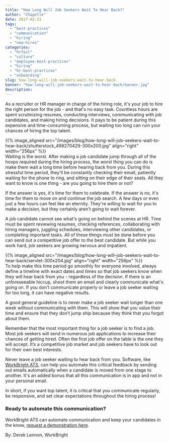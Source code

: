 ```yaml
---
title: "How Long Will Job Seekers Wait To Hear Back?"
author: "Chapelle"
date: 2017-02-21
tags:
  - "best-practices"
  - "communication"
  - "hiring"
  - "new-hires"
categories:
  - "hrfail"
  - "culture"
  - "employee-best-practices"
  - "hiring"
  - "hr-best-practices"
  - "onboarding"
slug: how-long-will-job-seekers-wait-to-hear-back
banner: "how-long-will-job-seekers-wait-to-hear-back/banner.jpg"
description:
---
```

As a recruiter or HR manager in charge of the hiring role, it's your job to hire the right person for the job - and that's no easy task. Countless hours are spent scrutinizing resumes, conducting interviews, communicating with job candidates, and making hiring decisions. It pays to be patient during this expensive and time-consuming process, but waiting too long can ruin your chances of hiring the top talent.  
  

{{% image_aligned src="/images/blog/how-long-will-job-seekers-wait-to-hear-back/shutterstock_499270429-300x200.jpg" align="right" width="256px" %}}  
Waiting is the worst. After making a job candidate jump through all of the hoops required during the hiring process, the worst thing you can do is make them wait a long time before hearing back from you. During this stressful time period, they'll be constantly checking their email, patiently waiting for the phone to ring, and sitting on their edge of their seats. All they want to know is one thing - are you going to hire them or not?  
  
If the answer is yes, it's time for them to celebrate. If the answer is no, it's time for them to move on and continue the job search. A few days or even just a few hours can feel like an eternity. They're willing to wait for you to make a decision, but they certainly aren't going to wait forever.  
  
A job candidate cannot see what's going on behind the scenes at HR. Time must be spent reviewing resumes, checking references, collaborating with hiring managers, juggling schedules, interviewing other candidates, or completing important tasks. All of these things must be done before you can send out a competitive job offer to the best candidate. But while you work hard, job seekers are growing nervous and impatient.  

{{% image_aligned src="/images/blog/how-long-will-job-seekers-wait-to-hear-back/servlet-300x204.jpg" align="right" width="256px" %}}  
To help make this time period go smoothly for everyone involved, always define a timeline with exact dates and times so that job seekers know when they will hear back from you - regardless of the decision. If there is an unforeseeable hiccup, shoot them an email and clearly communicate what's going on. If you don’t communicate properly or leave a job seeker waiting for too long, it can have negative results.  
  
A good general guideline is to never make a job seeker wait longer than one week without communicating with them. This will show that you value their time and ensure that they don’t jump ship because they think that you forgot about them.  
  
Remember that the most important thing for a job seeker is to find a job. Most job seekers will send in numerous job applications to increase their chances of getting hired. Often the first job offer on the table is the one they will accept. It’s a competitive job market and job seekers have to look out for their own best interests.  
  
Never leave a job seeker waiting to hear back from you. Software, like [WorkBright ATS](/ats), can help you automate this critical feedback by sending out emails automatically when a candidate is moved from one stage to another. It's an added bonus that all this communication is in app and not in your personal email.  
  
In short, if you want top talent, it is critical that you communicate regularly, be responsive, and set clear expectations throughout the hiring process!  
  
### Ready to automate this communication?
  
WorkBright ATS can automate communication and keep your candidates in the know, [request a demonstration here](/ats).  
  
By: Derek Lennon, WorkBright  
  
  
  


  
  


  
  



